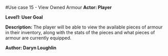 #Use case 15 - View Owned Armour
**Actor: Player**

**Level1: User Goal**

**Description:**  The player will be able to view the available pieces of armour in their inventory, along with the stats of the pieces and what pieces of armour are currently equipped.

**Author: Daryn Loughlin**
